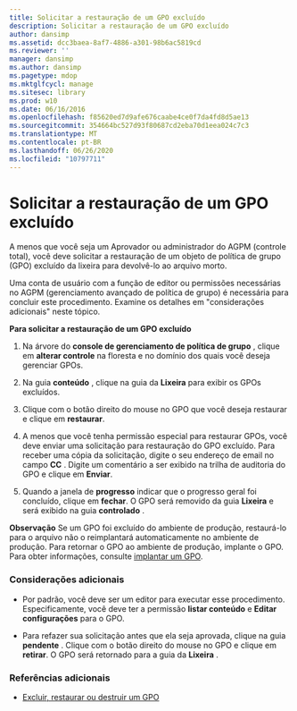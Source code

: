 ```yaml
---
title: Solicitar a restauração de um GPO excluído
description: Solicitar a restauração de um GPO excluído
author: dansimp
ms.assetid: dcc3baea-8af7-4886-a301-98b6ac5819cd
ms.reviewer: ''
manager: dansimp
ms.author: dansimp
ms.pagetype: mdop
ms.mktglfcycl: manage
ms.sitesec: library
ms.prod: w10
ms.date: 06/16/2016
ms.openlocfilehash: f85620ed7d9afe676caabe4ce0f7da4fd8d5ae13
ms.sourcegitcommit: 354664bc527d93f80687cd2eba70d1eea024c7c3
ms.translationtype: MT
ms.contentlocale: pt-BR
ms.lasthandoff: 06/26/2020
ms.locfileid: "10797711"
---
```

# Solicitar a restauração de um GPO excluído


A menos que você seja um Aprovador ou administrador do AGPM (controle total), você deve solicitar a restauração de um objeto de política de grupo (GPO) excluído da lixeira para devolvê-lo ao arquivo morto.

Uma conta de usuário com a função de editor ou permissões necessárias no AGPM (gerenciamento avançado de política de grupo) é necessária para concluir este procedimento. Examine os detalhes em "considerações adicionais" neste tópico.

**Para solicitar a restauração de um GPO excluído**

1.  Na árvore do **console de gerenciamento de política de grupo** , clique em **alterar controle** na floresta e no domínio dos quais você deseja gerenciar GPOs.

2.  Na guia **conteúdo** , clique na guia da **Lixeira** para exibir os GPOs excluídos.

3.  Clique com o botão direito do mouse no GPO que você deseja restaurar e clique em **restaurar**.

4.  A menos que você tenha permissão especial para restaurar GPOs, você deve enviar uma solicitação para restauração do GPO excluído. Para receber uma cópia da solicitação, digite o seu endereço de email no campo **CC** . Digite um comentário a ser exibido na trilha de auditoria do GPO e clique em **Enviar**.

5.  Quando a janela de **progresso** indicar que o progresso geral foi concluído, clique em **fechar**. O GPO será removido da guia **Lixeira** e será exibido na guia **controlado** .

**Observação**  Se um GPO foi excluído do ambiente de produção, restaurá-lo para o arquivo não o reimplantará automaticamente no ambiente de produção. Para retornar o GPO ao ambiente de produção, implante o GPO. Para obter informações, consulte [implantar um GPO](deploy-a-gpo-agpm30ops.md).

 

### Considerações adicionais

-   Por padrão, você deve ser um editor para executar esse procedimento. Especificamente, você deve ter a permissão **listar conteúdo** e **Editar configurações** para o GPO.

-   Para refazer sua solicitação antes que ela seja aprovada, clique na guia **pendente** . Clique com o botão direito do mouse no GPO e clique em **retirar**. O GPO será retornado para a guia da **Lixeira** .

### Referências adicionais

-   [Excluir, restaurar ou destruir um GPO](deleting-restoring-or-destroying-a-gpo-agpm30ops.md)

 

 





